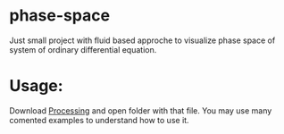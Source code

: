 # phase-space
Just small project with fluid based approche to visualize phase space of system of ordinary differential equation.

# Usage:
Download [Processing](https://processing.org/download) and open folder with that file. You may use many comented examples to understand how to use it.

